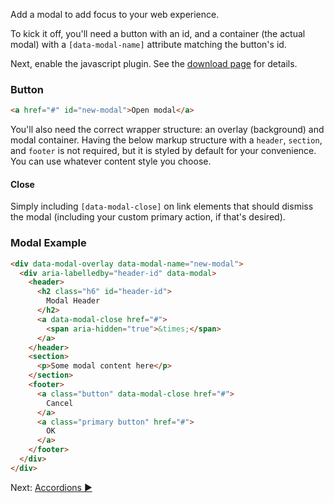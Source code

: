 Add a modal to add focus to your web experience.

To kick it off, you'll need a button with an id, and a container (the actual modal) with a `[data-modal-name]` attribute matching the button's id.

Next, enable the javascript plugin. See the [download page](download) for details.

### Button

```html
<a href="#" id="new-modal">Open modal</a>
```

You'll also need the correct wrapper structure: an overlay (background) and modal container. Having the below markup structure with a `header`, `section`, and `footer` is not required, but it is styled by default for your convenience. You can use whatever content style you choose.

#### Close

Simply including `[data-modal-close]` on link elements that should dismiss the modal (including your custom primary action, if that's desired).

### Modal Example

```html
<div data-modal-overlay data-modal-name="new-modal">
  <div aria-labelledby="header-id" data-modal>
    <header>
      <h2 class="h6" id="header-id">
        Modal Header
      </h2>
      <a data-modal-close href="#">
        <span aria-hidden="true">&times;</span>
      </a>
    </header>
    <section>
      <p>Some modal content here</p>
    </section>
    <footer>
      <a class="button" data-modal-close href="#">
        Cancel
      </a>
      <a class="primary button" href="#">
        OK
      </a>
    </footer>
  </div>
</div>
```

Next: [Accordions ►](accordions)

